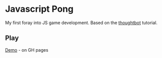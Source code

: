 # Javascript Pong
My first foray into JS game development. Based on the [thoughtbot](https://robots.thoughtbot.com/pong-clone-in-javascript) tutorial.

## Play
[Demo](http://krisplunkett.github.io/javascript-pong) - on GH pages
